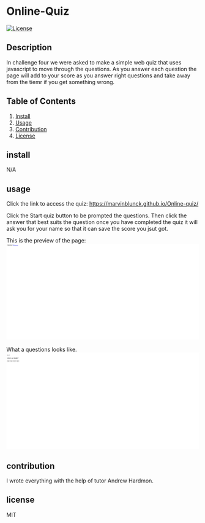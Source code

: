 # Online-Quiz
  [![License](https://img.shields.io/badge/License-MIT-blue.svg)](https://opensource.org/licenses/MIT)
## Description
In challenge four we were asked to make a simple web quiz that uses javascript to move through the questions. As you answer each question the page will add to your score as you answer right questions and take away from the tiemr if you get something wrong.
## Table of Contents
1. [Install](#install)
2. [Usage](#usage)
3. [Contribution](#contribution)
4. [License](#license)

## install
N/A

## usage
Click the link to access the quiz:  https://marvinblunck.github.io/Online-quiz/

Click the Start quiz button to be prompted the questions. Then click the answer that best suits the question once you have completed the quiz it will ask you for your name so that it can save the score you jsut got.

This is the preview of the page:
![Online quiz overview](./assets/image/Onlinequiz.jpg)

What a questions looks like.
![Online quiz question](./assets/image/QuizQuestion.jpg)
## contribution
I wrote everything with the help of tutor Andrew Hardmon.

## license
MIT